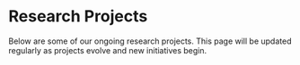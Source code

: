 # Research Projects

Below are some of our ongoing research projects. This page will be updated regularly as projects evolve and new initiatives begin.

<!-- material/tags { include: [Project] } -->
